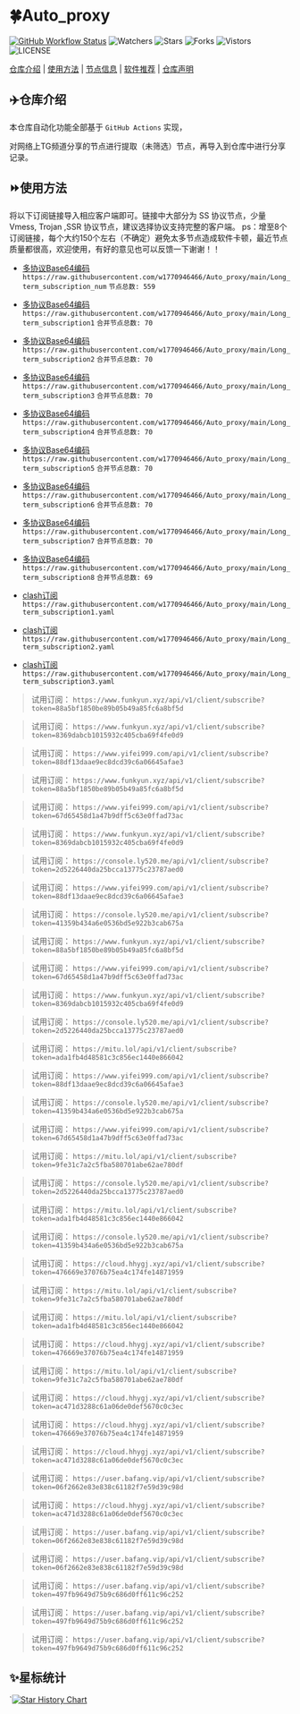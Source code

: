 # 🍀Auto_proxy
[![GitHub Workflow Status](https://img.shields.io/github/workflow/status/w1770946466/Auto_proxy/sub_merge?label=sub_merge)](https://github.com/w1770946466/Auto_proxy/actions/workflows/main.yml) 
![Watchers](https://img.shields.io/github/watchers/w1770946466/Auto_proxy) ![Stars](https://img.shields.io/github/stars/w1770946466/Auto_proxy) ![Forks](https://img.shields.io/github/forks/w1770946466/Auto_proxy) ![Vistors](https://visitor-badge.laobi.icu/badge?page_id=w1770946466.Auto_proxy) ![LICENSE](https://img.shields.io/badge/license-CC%20BY--SA%204.0-green.svg)

[仓库介绍](https://github.com/w1770946466/Auto_proxy#仓库介绍) | [使用方法](https://github.com/w1770946466/Auto_proxy#使用方法) | [节点信息](https://github.com/w1770946466/Auto_proxy#节点信息) | [软件推荐](https://github.com/w1770946466/Auto_proxy#客户端选择) | [仓库声明](https://github.com/w1770946466/Auto_proxy#仓库声明)

## ✈️仓库介绍
本仓库自动化功能全部基于 `GitHub Actions` 实现，

对网络上TG频道分享的节点进行提取（未筛选）节点，再导入到仓库中进行分享记录。

## ⏩使用方法
将以下订阅链接导入相应客户端即可。链接中大部分为 SS 协议节点，少量 Vmess, Trojan ,SSR 协议节点，建议选择协议支持完整的客户端。
ps：增至8个订阅链接，每个大约150个左右（不确定）避免太多节点造成软件卡顿，最近节点质量都很高，欢迎使用，有好的意见也可以反馈一下谢谢！！

- [多协议Base64编码](https://raw.githubusercontent.com/w1770946466/Auto_proxy/main/Long_term_subscription1)
`https://raw.githubusercontent.com/w1770946466/Auto_proxy/main/Long_term_subscription_num`
`节点总数: 559`

- [多协议Base64编码](https://raw.githubusercontent.com/w1770946466/Auto_proxy/main/Long_term_subscription1)
`https://raw.githubusercontent.com/w1770946466/Auto_proxy/main/Long_term_subscription1`
`合并节点总数: 70`

- [多协议Base64编码](https://raw.githubusercontent.com/w1770946466/Auto_proxy/main/Long_term_subscription2)
`https://raw.githubusercontent.com/w1770946466/Auto_proxy/main/Long_term_subscription2`
`合并节点总数: 70`

- [多协议Base64编码](https://raw.githubusercontent.com/w1770946466/Auto_proxy/main/Long_term_subscription3)
`https://raw.githubusercontent.com/w1770946466/Auto_proxy/main/Long_term_subscription3`
`合并节点总数: 70`

- [多协议Base64编码](https://raw.githubusercontent.com/w1770946466/Auto_proxy/main/Long_term_subscription4)
`https://raw.githubusercontent.com/w1770946466/Auto_proxy/main/Long_term_subscription4`
`合并节点总数: 70`

- [多协议Base64编码](https://raw.githubusercontent.com/w1770946466/Auto_proxy/main/Long_term_subscription5)
`https://raw.githubusercontent.com/w1770946466/Auto_proxy/main/Long_term_subscription5`
`合并节点总数: 70`

- [多协议Base64编码](https://raw.githubusercontent.com/w1770946466/Auto_proxy/main/Long_term_subscription6)
`https://raw.githubusercontent.com/w1770946466/Auto_proxy/main/Long_term_subscription6`
`合并节点总数: 70`

- [多协议Base64编码](https://raw.githubusercontent.com/w1770946466/Auto_proxy/main/Long_term_subscription7)
`https://raw.githubusercontent.com/w1770946466/Auto_proxy/main/Long_term_subscription7`
`合并节点总数: 70`

- [多协议Base64编码](https://raw.githubusercontent.com/w1770946466/Auto_proxy/main/Long_term_subscription8)
`https://raw.githubusercontent.com/w1770946466/Auto_proxy/main/Long_term_subscription8`
`合并节点总数: 69`

- [clash订阅](https://raw.githubusercontent.com/w1770946466/Auto_proxy/main/Long_term_subscription2.yaml)
`https://raw.githubusercontent.com/w1770946466/Auto_proxy/main/Long_term_subscription1.yaml`


- [clash订阅](https://raw.githubusercontent.com/w1770946466/Auto_proxy/main/Long_term_subscription2.yaml)
`https://raw.githubusercontent.com/w1770946466/Auto_proxy/main/Long_term_subscription2.yaml`


- [clash订阅](https://raw.githubusercontent.com/w1770946466/Auto_proxy/main/Long_term_subscription3.yaml)
`https://raw.githubusercontent.com/w1770946466/Auto_proxy/main/Long_term_subscription3.yaml`


















































>试用订阅：
`https://www.funkyun.xyz/api/v1/client/subscribe?token=88a5bf1850be89b05b49a85fc6a8bf5d`




>试用订阅：
`https://www.funkyun.xyz/api/v1/client/subscribe?token=8369dabcb1015932c405cba69f4fe0d9`




>试用订阅：
`https://www.yifei999.com/api/v1/client/subscribe?token=88df13daae9ec8dcd39c6a06645afae3`




>试用订阅：
`https://www.funkyun.xyz/api/v1/client/subscribe?token=88a5bf1850be89b05b49a85fc6a8bf5d`

>试用订阅：
`https://www.yifei999.com/api/v1/client/subscribe?token=67d65458d1a47b9dff5c63e0ffad73ac`



>试用订阅：
`https://www.funkyun.xyz/api/v1/client/subscribe?token=8369dabcb1015932c405cba69f4fe0d9`


>试用订阅：
`https://console.ly520.me/api/v1/client/subscribe?token=2d5226440da25bcca13775c23787aed0`


>试用订阅：
`https://www.yifei999.com/api/v1/client/subscribe?token=88df13daae9ec8dcd39c6a06645afae3`



>试用订阅：
`https://console.ly520.me/api/v1/client/subscribe?token=41359b434a6e0536bd5e922b3cab675a`

>试用订阅：
`https://www.funkyun.xyz/api/v1/client/subscribe?token=88a5bf1850be89b05b49a85fc6a8bf5d`

>试用订阅：
`https://www.yifei999.com/api/v1/client/subscribe?token=67d65458d1a47b9dff5c63e0ffad73ac`



>试用订阅：
`https://www.funkyun.xyz/api/v1/client/subscribe?token=8369dabcb1015932c405cba69f4fe0d9`


>试用订阅：
`https://console.ly520.me/api/v1/client/subscribe?token=2d5226440da25bcca13775c23787aed0`

>试用订阅：
`https://mitu.lol/api/v1/client/subscribe?token=ada1fb4d48581c3c856ec1440e866042`

>试用订阅：
`https://www.yifei999.com/api/v1/client/subscribe?token=88df13daae9ec8dcd39c6a06645afae3`



>试用订阅：
`https://console.ly520.me/api/v1/client/subscribe?token=41359b434a6e0536bd5e922b3cab675a`

>试用订阅：
`https://www.yifei999.com/api/v1/client/subscribe?token=67d65458d1a47b9dff5c63e0ffad73ac`


>试用订阅：
`https://mitu.lol/api/v1/client/subscribe?token=9fe31c7a2c5fba580701abe62ae780df`


>试用订阅：
`https://console.ly520.me/api/v1/client/subscribe?token=2d5226440da25bcca13775c23787aed0`

>试用订阅：
`https://mitu.lol/api/v1/client/subscribe?token=ada1fb4d48581c3c856ec1440e866042`



>试用订阅：
`https://console.ly520.me/api/v1/client/subscribe?token=41359b434a6e0536bd5e922b3cab675a`

>试用订阅：
`https://cloud.hhygj.xyz/api/v1/client/subscribe?token=476669e37076b75ea4c174fe14871959`

>试用订阅：
`https://mitu.lol/api/v1/client/subscribe?token=9fe31c7a2c5fba580701abe62ae780df`


>试用订阅：
`https://mitu.lol/api/v1/client/subscribe?token=ada1fb4d48581c3c856ec1440e866042`



>试用订阅：
`https://cloud.hhygj.xyz/api/v1/client/subscribe?token=476669e37076b75ea4c174fe14871959`

>试用订阅：
`https://mitu.lol/api/v1/client/subscribe?token=9fe31c7a2c5fba580701abe62ae780df`

>试用订阅：
`https://cloud.hhygj.xyz/api/v1/client/subscribe?token=ac471d3288c61a06de0def5670c0c3ec`



>试用订阅：
`https://cloud.hhygj.xyz/api/v1/client/subscribe?token=476669e37076b75ea4c174fe14871959`

>试用订阅：
`https://cloud.hhygj.xyz/api/v1/client/subscribe?token=ac471d3288c61a06de0def5670c0c3ec`


>试用订阅：
`https://user.bafang.vip/api/v1/client/subscribe?token=06f2662e83e838c61182f7e59d39c98d`

>试用订阅：
`https://cloud.hhygj.xyz/api/v1/client/subscribe?token=ac471d3288c61a06de0def5670c0c3ec`


>试用订阅：
`https://user.bafang.vip/api/v1/client/subscribe?token=06f2662e83e838c61182f7e59d39c98d`


>试用订阅：
`https://user.bafang.vip/api/v1/client/subscribe?token=06f2662e83e838c61182f7e59d39c98d`


>试用订阅：
`https://user.bafang.vip/api/v1/client/subscribe?token=497fb9649d75b9c686d0ff611c96c252`

>试用订阅：
`https://user.bafang.vip/api/v1/client/subscribe?token=497fb9649d75b9c686d0ff611c96c252`

>试用订阅：
`https://user.bafang.vip/api/v1/client/subscribe?token=497fb9649d75b9c686d0ff611c96c252`





## ✨星标统计
`[![Star History Chart](https://api.star-history.com/svg?repos=w1770946466/Auto_proxy&type=Date)](https://star-history.com/#w1770946466/Auto_proxy&Date)
